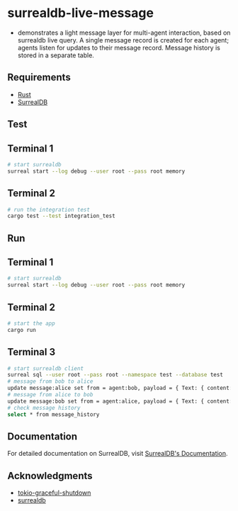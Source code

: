 # surrealdb-live-message
- demonstrates a light message layer for multi-agent interaction, based on surrealdb live query. A single message record is created for each agent; agents listen for updates to their message record. Message history is stored in a separate table.
## Requirements
* [Rust](https://www.rust-lang.org/tools/install)
* [SurrealDB](https://surrealdb.com/docs/surrealdb/installation/)
## Test
## Terminal 1
```sh
# start surrealdb
surreal start --log debug --user root --pass root memory
```
## Terminal 2
```sh
# run the integration test
cargo test --test integration_test
```
## Run
## Terminal 1
```sh
# start surrealdb
surreal start --log debug --user root --pass root memory
```
## Terminal 2
```sh
# start the app
cargo run
```
## Terminal 3
```sh
# start surrealdb client
surreal sql --user root --pass root --namespace test --database test
# message from bob to alice
update message:alice set from = agent:bob, payload = { Text: { content: 'Hello, Alice!' } }, updated = time::now()
# message from alice to bob
update message:bob set from = agent:alice, payload = { Text: { content: 'Hello, Bob!' } }, updated = time::now()
# check message history
select * from message_history
```
## Documentation

For detailed documentation on SurrealDB, visit [SurrealDB's Documentation](https://surrealdb.com/docs).

## Acknowledgments
* [tokio-graceful-shutdown](https://github.com/Finomnis/tokio-graceful-shutdown)
* [surrealdb](https://github.com/surrealdb/surrealdb)

